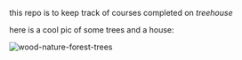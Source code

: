 this repo is to keep track of courses
completed on *treehouse*

here is a cool pic of some trees and a house:

![wood-nature-forest-trees](https://cloud.githubusercontent.com/assets/16456091/20067604/bf38e26c-a50d-11e6-9993-2ee3a9f83ad4.jpg)

